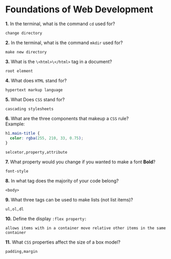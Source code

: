# Foundations of Web Development

**1.** In the terminal, what is the command `cd` used for?

<!-- enter you answer in the space below -->

```
change directory
```

**2.** In the terminal, what is the command `mkdir` used for?

<!-- enter you answer in the space below -->

```
make new directory
```

**3.** What is the `\<html>\</html>` tag in a document?

<!-- enter you answer in the space below -->

```
root element
```

**4.** What does `HTML` stand for?

<!-- enter you answer in the space below -->

```
hypertext markup language
```

**5.** What Does `CSS` stand for?

<!-- enter you answer in the space below -->

```
cascading stylesheets
```

**6.** What are the three components that makeup a `CSS` rule? <br> Example:

```css
h1.main-title {
  color: rgba(255, 210, 33, 0.75);
}
```

<!-- enter you answer in the space below -->

```
selcetor,property,attribute
```

**7.** What property would you change if you wanted to make a font **Bold**?

<!-- enter you answer in the space below -->

```
font-style
```

**8.** In what tag does the majority of your code belong?

<!-- enter you answer in the space below -->

```
<body>
```

**9.** What three tags can be used to make lists (not list items)?

<!-- enter you answer in the space below -->

```
ul,ol,dl

```

**10.** Define the display `:flex property:`

<!-- enter you answer in the space below -->

```
allows items with in a container move relative other items in the same container
```

**11.** What `CSS` properties affect the size of a box model?

<!-- enter you answer in the space below -->

```
padding,margin
```
